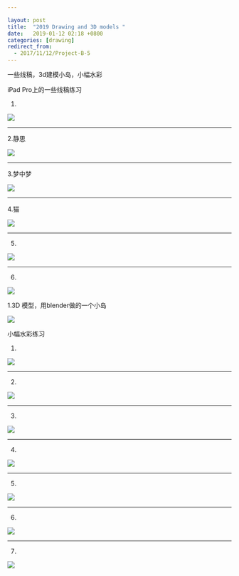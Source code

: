 ```yaml
---

layout: post
title:  "2019 Drawing and 3D models "
date:   2019-01-12 02:18 +0800
categories: [drawing]
redirect_from:
  - 2017/11/12/Project-B-5
---
```


一些线稿，3d建模小岛，小幅水彩

iPad Pro上的一些线稿练习

1.

![](https://wx1.sinaimg.cn/mw690/698f3196gy1fl8qpdppvtj21kw23wdqf.jpg)



------



2.静思

![](https://wx1.sinaimg.cn/mw690/698f3196gy1fl8qpf702gj21kw16ngpx.jpg)



------



3.梦中梦

![](https://wx2.sinaimg.cn/mw690/698f3196gy1flep70brqaj21kw16n7hf.jpg)



------



4.猫

![](https://wx3.sinaimg.cn/mw690/698f3196gy1fl8qpgrlu1j21kw16n49t.jpg)

------



5.

![](https://wx4.sinaimg.cn/mw690/698f3196gy1fl8qpfw1a6j21kw1kwte9.jpg)



------



6.

![](http://wx3.sinaimg.cn/mw690/698f3196gy1g0qhhr8yy3j20u00u0guj.jpg)









1.3D 模型，用blender做的一个小岛

![](http://wx4.sinaimg.cn/large/698f3196gy1g0qoo9s30hg20zk0k0kjy.gif)















小幅水彩练习



1.

![](https://wx3.sinaimg.cn/mw690/698f3196gy1g0qpr6epz5j20u01404qq.jpg)





------



2.

![](https://wx2.sinaimg.cn/mw690/698f3196gy1g0qpr5lq6kj20u00u07bu.jpg)





------



3.

![](https://wx1.sinaimg.cn/mw690/698f3196gy1g0qpvdo0cbj20u0140npd.jpg)





------



4.

![](https://wx1.sinaimg.cn/mw690/698f3196gy1g0qpvc2k6uj20u00u0kjl.jpg)





------



5.

![](https://wx4.sinaimg.cn/mw690/698f3196gy1g0qpvdeywhj20u0140qv5.jpg)





------



6.

![](https://wx3.sinaimg.cn/mw690/698f3196gy1g0qpvdm75sj20u00u0npd.jpg)



------



7.

![](https://wx3.sinaimg.cn/mw690/698f3196gy1g0qpvdsv50j20u0140qv5.jpg)

